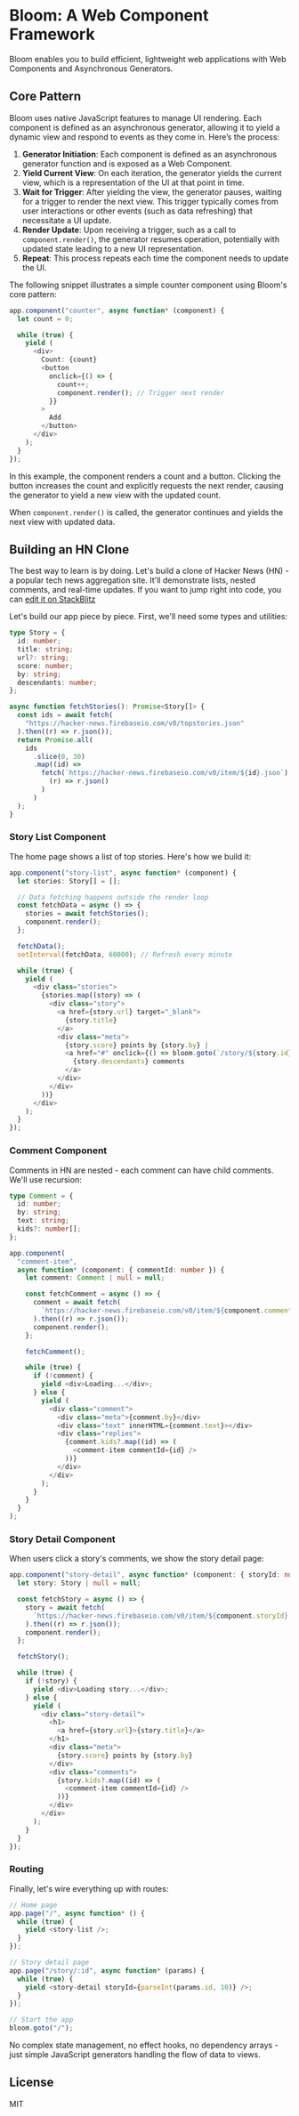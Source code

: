 # Bloom: A Web Component Framework

Bloom enables you to build efficient, lightweight web applications with Web Components and Asynchronous Generators.

## Core Pattern
Bloom uses native JavaScript features to manage UI rendering. Each component is defined as an asynchronous generator, allowing it to yield a dynamic view and respond to events as they come in. Here’s the process:

1. **Generator Initiation**: Each component is defined as an asynchronous generator function and is exposed as a Web Component.
2. **Yield Current View**: On each iteration, the generator yields the current view, which is a representation of the UI at that point in time.
3. **Wait for Trigger**: After yielding the view, the generator pauses, waiting for a trigger to render the next view. This trigger typically comes from user interactions or other events (such as data refreshing) that necessitate a UI update.
4. **Render Update**: Upon receiving a trigger, such as a call to `component.render()`, the generator resumes operation, potentially with updated state leading to a new UI representation.
5. **Repeat**: This process repeats each time the component needs to update the UI.

The following snippet illustrates a simple counter component using Bloom's core pattern:

```ts
app.component("counter", async function* (component) {
  let count = 0;

  while (true) {
    yield (
      <div>
        Count: {count}
        <button
          onclick={() => {
            count++;
            component.render(); // Trigger next render
          }}
        >
          Add
        </button>
      </div>
    );
  }
});
```

In this example, the component renders a count and a button. Clicking the button increases the count and explicitly requests the next render, causing the generator to yield a new view with the updated count.

When `component.render()` is called, the generator continues and yields the next view with updated data.

## Building an HN Clone

The best way to learn is by doing. Let's build a clone of Hacker News (HN) - a popular tech news aggregation site. It'll demonstrate lists, nested comments, and real-time updates.
If you want to jump right into code, you can [edit it on StackBlitz](https://stackblitz.com/edit/bloom-hn)


Let's build our app piece by piece. First, we'll need some types and utilities:

```ts
type Story = {
  id: number;
  title: string;
  url?: string;
  score: number;
  by: string;
  descendants: number;
};

async function fetchStories(): Promise<Story[]> {
  const ids = await fetch(
    "https://hacker-news.firebaseio.com/v0/topstories.json"
  ).then((r) => r.json());
  return Promise.all(
    ids
      .slice(0, 30)
      .map((id) =>
        fetch(`https://hacker-news.firebaseio.com/v0/item/${id}.json`).then(
          (r) => r.json()
        )
      )
  );
}
```

### Story List Component

The home page shows a list of top stories. Here's how we build it:

```ts
app.component("story-list", async function* (component) {
  let stories: Story[] = [];

  // Data fetching happens outside the render loop
  const fetchData = async () => {
    stories = await fetchStories();
    component.render();
  };

  fetchData();
  setInterval(fetchData, 60000); // Refresh every minute

  while (true) {
    yield (
      <div class="stories">
        {stories.map((story) => (
          <div class="story">
            <a href={story.url} target="_blank">
              {story.title}
            </a>
            <div class="meta">
              {story.score} points by {story.by} |
              <a href="#" onclick={() => bloom.goto(`/story/${story.id}`)}>
                {story.descendants} comments
              </a>
            </div>
          </div>
        ))}
      </div>
    );
  }
});
```

### Comment Component

Comments in HN are nested - each comment can have child comments. We'll use recursion:

```ts
type Comment = {
  id: number;
  by: string;
  text: string;
  kids?: number[];
};

app.component(
  "comment-item",
  async function* (component: { commentId: number }) {
    let comment: Comment | null = null;

    const fetchComment = async () => {
      comment = await fetch(
        `https://hacker-news.firebaseio.com/v0/item/${component.commentId}.json`
      ).then((r) => r.json());
      component.render();
    };

    fetchComment();

    while (true) {
      if (!comment) {
        yield <div>Loading...</div>;
      } else {
        yield (
          <div class="comment">
            <div class="meta">{comment.by}</div>
            <div class="text" innerHTML={comment.text}></div>
            <div class="replies">
              {comment.kids?.map((id) => (
                <comment-item commentId={id} />
              ))}
            </div>
          </div>
        );
      }
    }
  }
);
```

### Story Detail Component

When users click a story's comments, we show the story detail page:

```ts
app.component("story-detail", async function* (component: { storyId: number }) {
  let story: Story | null = null;

  const fetchStory = async () => {
    story = await fetch(
      `https://hacker-news.firebaseio.com/v0/item/${component.storyId}.json`
    ).then((r) => r.json());
    component.render();
  };

  fetchStory();

  while (true) {
    if (!story) {
      yield <div>Loading story...</div>;
    } else {
      yield (
        <div class="story-detail">
          <h1>
            <a href={story.url}>{story.title}</a>
          </h1>
          <div class="meta">
            {story.score} points by {story.by}
          </div>
          <div class="comments">
            {story.kids?.map((id) => (
              <comment-item commentId={id} />
            ))}
          </div>
        </div>
      );
    }
  }
});
```

### Routing

Finally, let's wire everything up with routes:

```ts
// Home page
app.page("/", async function* () {
  while (true) {
    yield <story-list />;
  }
});

// Story detail page
app.page("/story/:id", async function* (params) {
  while (true) {
    yield <story-detail storyId={parseInt(params.id, 10)} />;
  }
});

// Start the app
bloom.goto("/");
```

No complex state management, no effect hooks, no dependency arrays - just simple JavaScript generators handling the flow of data to views.

## License

MIT

